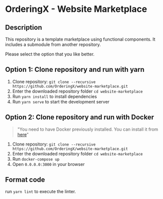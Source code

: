 # OrderingX - Website Marketplace

## Description

This repository is a template marketplace using functional components. It includes a submodule from another repository.

Please select the option that you like better.

## Option 1: Clone repository and run with yarn

1. Clone repository: `git clone --recursive https://github.com/OrderingX/website-marketplace.git`
2. Enter the downloaded repository folder `cd website-marketplace`
3. Run `yarn install` to install dependencies
4. Run `yarn serve` to start the development server

## Option 2: Clone repository and run with Docker
> "You need to have Docker previously installed. You can install it from [here](https://docs.docker.com/engine/install/)"

1. Clone repository: `git clone --recursive https://github.com/OrderingX/website-marketplace.git`
2. Enter the downloaded repository folder `cd website-marketplace`
3. Run `docker-compose up`
4. Open `0.0.0.0:3000` in your browser

## Format code

run `yarn lint` to execute the linter.
